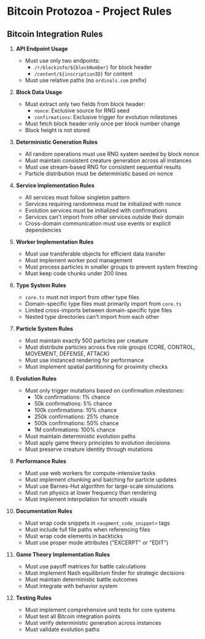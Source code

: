 # Bitcoin Protozoa - Project Rules

## Bitcoin Integration Rules
1. **API Endpoint Usage**
   - Must use only two endpoints:
     - `/r/blockinfo/${blockNumber}` for block header
     - `/content/${inscriptionID}` for content
   - Must use relative paths (no `ordinals.com` prefix)

2. **Block Data Usage**
   - Must extract only two fields from block header:
     - `nonce`: Exclusive source for RNG seed
     - `confirmations`: Exclusive trigger for evolution milestones
   - Must fetch block header only once per block number change
   - Block height is not stored

3. **Deterministic Generation Rules**
   - All random operations must use RNG system seeded by block nonce
   - Must maintain consistent creature generation across all instances
   - Must use stream-based RNG for consistent sequential results
   - Particle distribution must be deterministic based on nonce

4. **Service Implementation Rules**
   - All services must follow singleton pattern
   - Services requiring randomness must be initialized with nonce
   - Evolution services must be initialized with confirmations
   - Services can't import from other services outside their domain
   - Cross-domain communication must use events or explicit dependencies

5. **Worker Implementation Rules**
   - Must use transferable objects for efficient data transfer
   - Must implement worker pool management
   - Must process particles in smaller groups to prevent system freezing
   - Must keep code chunks under 200 lines

6. **Type System Rules**
   - `core.ts` must not import from other type files
   - Domain-specific type files must primarily import from `core.ts`
   - Limited cross-imports between domain-specific type files
   - Nested type directories can't import from each other

7. **Particle System Rules**
   - Must maintain exactly 500 particles per creature
   - Must distribute particles across five role groups (CORE, CONTROL, MOVEMENT, DEFENSE, ATTACK)
   - Must use instanced rendering for performance
   - Must implement spatial partitioning for proximity checks

8. **Evolution Rules**
   - Must only trigger mutations based on confirmation milestones:
     - 10k confirmations: 1% chance
     - 50k confirmations: 5% chance
     - 100k confirmations: 10% chance
     - 250k confirmations: 25% chance
     - 500k confirmations: 50% chance
     - 1M confirmations: 100% chance
   - Must maintain deterministic evolution paths
   - Must apply game theory principles to evolution decisions
   - Must preserve creature identity through mutations

9. **Performance Rules**
   - Must use web workers for compute-intensive tasks
   - Must implement chunking and batching for particle updates
   - Must use Barnes-Hut algorithm for large-scale simulations
   - Must run physics at lower frequency than rendering
   - Must implement interpolation for smooth visuals

10. **Documentation Rules**
    - Must wrap code snippets in `<augment_code_snippet>` tags
    - Must include full file paths when referencing files
    - Must wrap code elements in backticks
    - Must use proper mode attributes ("EXCERPT" or "EDIT")

11. **Game Theory Implementation Rules**
    - Must use payoff matrices for battle calculations
    - Must implement Nash equilibrium finder for strategic decisions
    - Must maintain deterministic battle outcomes
    - Must integrate with behavior system

12. **Testing Rules**
    - Must implement comprehensive unit tests for core systems
    - Must test all Bitcoin integration points
    - Must verify deterministic generation across instances
    - Must validate evolution paths